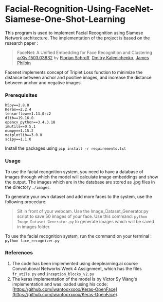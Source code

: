 # Facial-Recognition-Using-FaceNet-Siamese-One-Shot-Learning
This program is used to implement Facial Recognition using Siamese Network architecture. The implementation of the project is based on the research paper : 

> FaceNet: A Unified Embedding for Face Recognition and Clustering
> [arXiv:1503.03832](https://arxiv.org/abs/1503.03832) by [Florian Schroff](https://arxiv.org/search/cs?searchtype=author&query=Schroff%2C+F), [Dmitry Kalenichenko](https://arxiv.org/search/cs?searchtype=author&query=Kalenichenko%2C+D), [James Philbin](https://arxiv.org/search/cs?searchtype=author&query=Philbin%2C+J)

Facenet implements concept of Triplet Loss function to minimize the distance between anchor and positive images, and increase the distance between anchor and negative images.

### Prerequisites

    h5py==2.8.0
	Keras==2.2.4
	tensorflow==1.13.0rc2
	dlib==19.16.0
	opencv_python==3.4.3.18
	imutils==0.5.1
	numpy==1.15.2
	matplotlib==3.0.0
	scipy==1.1.0

Install the packages using `pip install -r requirements.txt`

### Usage
To use the facial recognition system, you need to have a database of images through which the model will calculate image embeddings and show the output. 
The images which are in the database are stored as .jpg files in the directory `./images`.


To generate your own dataset and add more faces to the system, use the following procedure:

> Sit in front of your webcam.
> Use the Image_Dataset_Generator.py script to save 50 images of your face.
> Use this command: `python Image_Dataset_Generator.py` to generate images which will be saved in images folder.

To use the facial recognition system, run the command on your terminal : 
`python face_recognizer.py` 

### References

 1. The code has been implemented using deeplearning.ai course Convolutional Networks Week 4 Assignment, which has the files `fr_utils.py` and `inception_blocks_v2.py`
 2. The keras implementation of the model is by Victor Sy Wang's implementation and was loaded using his code:  [https://github.com/iwantooxxoox/Keras-OpenFace](https://github.com/iwantooxxoox/Keras-OpenFace).
